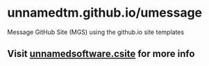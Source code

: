 # unnamedtm.github.io/umessage
Message GitHub Site (MGS) using the github.io site templates

## Visit [unnamedsoftware.csite](https://unnamedsoftware.site) for more info
